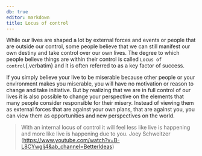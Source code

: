 ```yaml
---
db: true
editor: markdown
title: Locus of control
---
```


While our lives are shaped a lot by external forces and events or people
that are outside our control, some people believe that we can still
manifest our own destiny and take control over our own lives. The degree
to which people believe things are within their control is called
`Locus of control`{.verbatim} and it is often referred to as a key
factor of success.

If you simply believe your live to be miserable because other people or
your environment makes you miserable, you will have no motivation or
reason to change and take initiative. But by realizing that we are in
full control of our lives it is also possible to change your perspective
on the elements that many people consider responsible for their misery.
Instead of viewing them as external forces that are against your own
plans, that are against you, you can view them as opportunities and new
perspectives on the world.

> With an internal locus of control it will feel less like live is
> happening and more like live is happening due to you. Joey Schweitzer
> (<https://www.youtube.com/watch?v=B-L8CYwglj4&ab_channel=BetterIdeas>)

